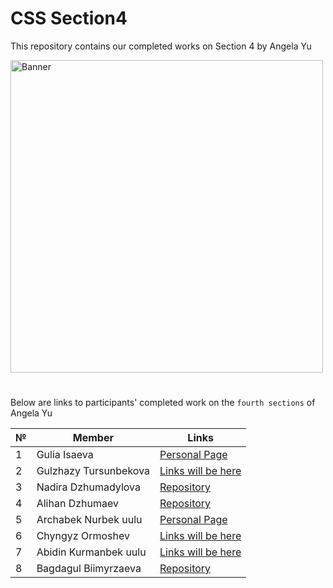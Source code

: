 # CSS Section4
This repository contains our completed works   on Section 4 by Angela Yu

<!--![Banner](https://user-images.githubusercontent.com/88536646/130289142-2d58d6b3-3927-43a0-afe8-d0f91e6ccc39.png)-->
<img src="https://user-images.githubusercontent.com/88536646/131215837-b2314fa1-771b-4ca4-af6c-2b98db9d30b1.png" alt="Banner" width="500">

#

Below are links to participants' completed work on the `fourth sections` of Angela Yu

№ | **Member** | **Links**
| ------------ | ------------ | -------------
1 | Gulia Isaeva | [Personal Page](https://github.com/guliaisaeva/Summer-Challenge-My-PersonalPage-Html.git)
2 | Gulzhazy Tursunbekova | [Links will be here](http://example.net/)
3 | Nadira Dzhumadylova | [Repository](https://github.com/NadiraDzhumadylova/Nadira_Personal-Site) 
4 | Alihan Dzhumaev | [Repository](https://github.com/AlihanDzhumaev/Alihan-Personal-Site/deployments/activity_log?environment=github-pages)
5 | Archabek Nurbek uulu | [Personal Page](https://archabek07.github.io/Summer_Challenge--Personal_Page--Section_2-3/)
6 | Chyngyz Ormoshev | [Links will be here](http://example.net/)
7 | Abidin Kurmanbek uulu | [Links will be here](http://example.net/)
8 | Bagdagul Biimyrzaeva | [Repository](https://github.com/Bagdagul/My_summerChallenge-PersonalPage)



